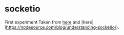 # socketio
First experiment
Taken from [here](https://socket.io/get-started/chat/) and [here] (https://nodesource.com/blog/understanding-socketio/).
